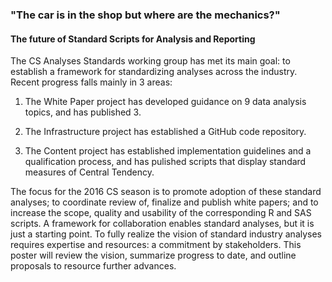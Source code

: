 ### "The car is in the shop but where are the mechanics?"
#### The future of Standard Scripts for Analysis and Reporting

The CS Analyses Standards working group has met its main goal: to establish a framework for standardizing analyses across the industry. Recent progress falls mainly in 3 areas:

1. The White Paper project has developed guidance on 9 data analysis topics, and has published 3.

2. The Infrastructure project has established a GitHub code repository.

3. The Content project has established implementation guidelines and a qualification process, and has pulished scripts that display standard measures of Central Tendency.

The focus for the 2016 CS season is to promote adoption of these standard analyses; to coordinate review of, finalize and publish white papers; and to increase the scope, quality and usability of the corresponding R and SAS scripts. A framework for collaboration enables standard analyses, but it is just a starting point. To fully realize the vision of standard industry analyses requires expertise and resources: a commitment by stakeholders. This poster will review the vision, summarize progress to date, and outline proposals to resource further advances.
